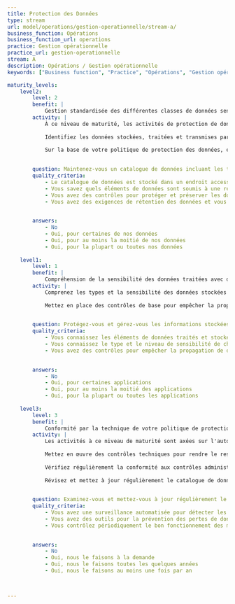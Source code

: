 ```yaml
---
title: Protection des Données
type: stream
url: model/operations/gestion-operationnelle/stream-a/
business_function: Opérations
business_function_url: operations
practice: Gestion opérationnelle
practice_url: gestion-operationnelle
stream: A
description: Opérations / Gestion opérationnelle
keywords: ["Business function", "Practice", "Opérations", "Gestion opérationnelle"]

maturity_levels:
    level2:
        level: 2
        benefit: |
            Gestion standardisée des différentes classes de données sensibles
        activity: |
            À ce niveau de maturité, les activités de protection de données se concentrent sur votre façon de gérer les données en votre possession. Établissez des contrôles techniques et administratifs pour protéger la confidentialité des données sensibles ainsi que l'intégrité et la disponibilité de toutes les données en votre possession, de leur création / réception initiale jusqu'à la destruction des sauvegardes à la fin de leur période de rétention.
            
            Identifiez les données stockées, traitées et transmises par des applications et enregistrez les informations concernant leur type, leur niveau de sensibilité (classification) et leur(s) lieu(x) de stockage dans votre catalogue de données. Identifiez clairement les enregistrements ou les éléments de données soumis à une réglementation spécifique. Établir une source de référence concernant les données avec lesquelles vous travaillez permet une sélection plus fine de contrôles pour leur protection. La collecte de ces informations améliore l'exactitude, la pertinence et l'efficacité de vos réponses aux requêtes liées aux données (par ex. de la part des auditeurs, des équipes de réponse à incident ou des clients) et facilite les activités de modélisation des menaces et de conformité.
            
            Sur la base de votre politique de protection des données, établissez des processus et des procédures pour la protection et la conservation des données tout au long de leur cycle de vie, que ce soit au repos, en cours de traitement, ou en transit. Portez une attention particulière à la manipulation et à la protection des données sensibles en dehors du système de traitement actif, incluant, mais sans s'y limiter, le stockage, la rétention et la destruction des sauvegardes, et l'étiquetage, le chiffrement et la protection physique des supports de stockage hors ligne. Vos processus et procédures couvrent la mise en œuvre de tous les contrôles adoptés pour se conformer à la réglementation, aux restrictions contractuelles ou autres sur les lieux de stockage, l'accès de la part du personnel et autres facteurs.
            

        question: Maintenez-vous un catalogue de données incluant les types, les niveaux de sensibilité et les emplacements de traitement et de stockage ?
        quality_criteria:
            - Le catalogue de données est stocké dans un endroit accessible
            - Vous savez quels éléments de données sont soumis à une réglementation spécifique
            - Vous avez des contrôles pour protéger et préserver les données tout au long de leur durée de vie
            - Vous avez des exigences de rétention des données et vous détruisez les sauvegardes en temps voulu à la fin de la période de rétention
            

        answers:
            - No
            - Oui, pour certaines de nos données
            - Oui, pour au moins la moitié de nos données
            - Oui, pour la plupart ou toutes nos données
            
    level1:
        level: 1
        benefit: |
            Compréhension de la sensibilité des données traitées avec des mesures dérivées à impact rapide
        activity: |
            Comprenez les types et la sensibilité des données stockées et traitées par vos applications et garantissez la bonne compréhension du devenir des données traitées (par ex. sauvegardes, partage avec des partenaires externes). À ce niveau de maturité, les informations recueillies peuvent être saisies sous différentes formes et dans différents endroits ; aucun catalogue de données à l'échelle de l'organisation n'est supposé exister. Protégez et gérez toutes les données associées à une application donnée conformément aux exigences de protection applicables aux données stockées et traitées les plus sensibles.
            
            Mettez en place des contrôles de base pour empêcher la propagation de données sensibles non assainies depuis les environnements de production vers des environnements de plus bas niveau. En veillant à ce que les données de production non assainies ne soient jamais propagées vers des environnements de plus bas niveau (non-production), vous pouvez concentrer les politiques et les activités de protection des données sur la production.
            

        question: Protégez-vous et gérez-vous les informations stockées et traitées par chaque application selon les exigences de protection des données?
        quality_criteria:
            - Vous connaissez les éléments de données traités et stockés par chaque application
            - Vous connaissez le type et le niveau de sensibilité de chaque élément de données identifié
            - Vous avez des contrôles pour empêcher la propagation de données sensibles non assainies de l'environnement de production vers les environnements inférieurs
            

        answers:
            - No
            - Oui, pour certaines applications
            - Oui, pour au moins la moitié des applications
            - Oui, pour la plupart ou toutes les applications
            
    level3:
        level: 3
        benefit: |
            Conformité par la technique de votre politique de protection des données
        activity: |
            Les activités à ce niveau de maturité sont axées sur l'automatisation de la protection des données, ce qui réduit votre dépendance à l'égard des efforts humains pour l'évaluation et la gestion de la conformité aux politiques. L’accent est mis sur les mécanismes de retours d'expérience et les examens proactifs, afin d’identifier et d’agir sur les possibilités d’amélioration des processus.
            
            Mettez en œuvre des contrôles techniques pour rendre le respect de votre politique de protection des données obligatoire et rendez opérationnel un suivi automatique pour détecter les infractions potentielles ou avérées. Vous pouvez utiliser une palette d'outils disponibles concernant la prévention des pertes de données, le contrôle d'accès et le suivi, ou la détection de comportements anormaux.
            
            Vérifiez régulièrement la conformité aux contrôles administratifs en vigueur et surveillez de près les performances et le fonctionnement opérationnel des mécanismes automatisés, y compris les sauvegardes et les suppressions d'enregistrements. Surveiller les outils permet de détecter et de signaler rapidement les pannes de l'automatisation, ce qui permet de prendre des mesures correctives efficacement.
            
            Révisez et mettez à jour régulièrement le catalogue de données afin de maintenir son exacte réflexion de votre jeu de données. Des examens et des mises à jour régulières des processus et des procédures maintiennent leur alignement sur vos politiques et vos priorités.
            

        question: Examinez-vous et mettez-vous à jour régulièrement le catalogue de données et vos politiques et procédures en matière de protection des données?
        quality_criteria:
            - Vous avez une surveillance automatisée pour détecter les violations potentielles ou réelles de la politique de protection des données
            - Vous avez des outils pour la prévention des pertes de données, le contrôle d'accès et la journalisation, ou la détection de comportements anormaux
            - Vous contrôlez périodiquement le bon fonctionnement des mécanismes automatisés, y compris les sauvegardes et les suppressions d'enregistrements
            

        answers:
            - No
            - Oui, nous le faisons à la demande
            - Oui, nous le faisons toutes les quelques années
            - Oui, nous le faisons au moins une fois par an
            


---
```

